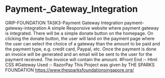 # Payment-_Gateway_Integration
GRIP-FOUNDATION TASK3-Payment Gateway Integration  payment-gateway-integration A simple Responsive website where payment gateway is integrated. There will be a simple donate button on the homepage. On clicking the donate button, the user will land on the payment page where the user can select the choice of a gateway than the amount to be paid and the payment type, e.g. credit card, Paypal, etc. Once the payment is done an invoice will be generated and an email will be sent to the user for the payment received. The invoice will contain the amount. #Front End :- Html CSS #Gateway Used :- RazorPay  This Project was given by THE SPARKS FOUNDATION https://www.thesparksfoundationsingapore.org/
